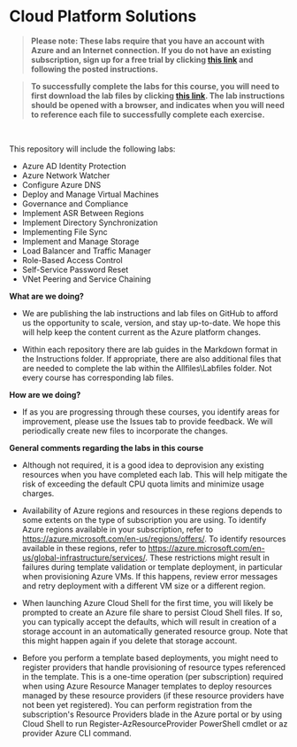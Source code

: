 # Cloud Platform Solutions

> **Please note: These labs require that you have an account with Azure and an Internet connection. If you do not have an existing subscription, sign up for a free trial by clicking [this link](https://azure.microsoft.com/en-us/free) and following the posted instructions.**

> **To successfully complete the labs for this course, you will need to first download the lab files by clicking [this link](https://github.com/BGarza-CoIT/D084-Lab-Resources/archive/master.zip).  The lab instructions should be opened with a browser, and indicates when you will need to reference each file to successfully complete each exercise.**

<br />

This repository will include the following labs:

-  Azure AD Identity Protection
-  Azure Network Watcher
-  Configure Azure DNS
-  Deploy and Manage Virtual Machines
-  Governance and Compliance
-  Implement ASR Between Regions
-  Implement Directory Synchronization
-  Implementing File Sync
-  Implement and Manage Storage
-  Load Balancer and Traffic Manager
-  Role-Based Access Control
-  Self-Service Password Reset
-  VNet Peering and Service Chaining


**What are we doing?**

*	We are publishing the lab instructions and lab files on GitHub to afford us the opportunity to scale, version, and stay up-to-date. We hope this will help keep the content current as the Azure platform changes.

*	Within each repository there are lab guides in the Markdown format in the Instructions folder. If appropriate, there are also additional files that are needed to complete the lab within the Allfiles\Labfiles folder. Not every course has corresponding lab files.

**How are we doing?**

*	If as you are progressing through these courses, you identify areas for improvement, please use the Issues tab to provide feedback. We will periodically create new files to incorporate the changes.

**General comments regarding the labs in this course**

* Although not required, it is a good idea to deprovision any existing resources when you have completed each lab. This will help mitigate the risk of exceeding the default CPU quota limits and minimize usage charges.

* Availability of Azure regions and resources in these regions depends to some extents on the type of subscription you are using. To identify Azure regions available in your subscription, refer to https://azure.microsoft.com/en-us/regions/offers/. To identify resources available in these regions, refer to https://azure.microsoft.com/en-us/global-infrastructure/services/. These restrictions might result in failures during template validation or template deployment, in particular when provisioning Azure VMs. If this happens, review error messages and retry deployment with a different VM size or a different region.

* When launching Azure Cloud Shell for the first time, you will likely be prompted to create an Azure file share to persist Cloud Shell files. If so, you can typically accept the defaults, which will result in creation of a storage account in an automatically generated resource group. Note that this might happen again if you delete that storage account.

* Before you perform a template based deployments, you might need to register providers that handle provisioning of resource types referenced in the template. This is a one-time operation (per subscription) required when using Azure Resource Manager templates to deploy resources managed by these resource providers (if these resource providers have not been yet registered). You can perform registration from the subscription's Resource Providers blade in the Azure portal or by using Cloud Shell to run Register-AzResourceProvider PowerShell cmdlet or az provider Azure CLI command.
